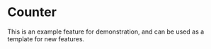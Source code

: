 # Counter

This is an example feature for demonstration, and can be used as a template for new features.
